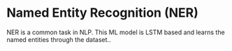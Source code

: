 # Named Entity Recognition (NER)

NER is a common task in NLP. This ML model is LSTM based and learns the named entities through the dataset..

